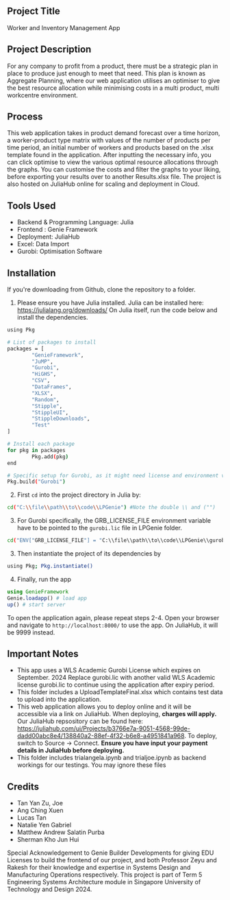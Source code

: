 ## Project Title 
Worker and Inventory Management App

## Project Description
For any company to profit from a product, there must be a strategic plan in place to produce just enough to meet that need. This plan is known as Aggregate Planning, where our web application utilises an optimiser to give the best resource allocation while minimising costs in a multi product, multi workcentre environment. 

## Process
This web application takes in product demand forecast over a time horizon, a worker-product type matrix with values of the number of products per time period, an initial number of workers and products based on the .xlsx template found in the application. After inputting the necessary info, you can click optimise to view the various optimal resource allocations through the graphs. You can customise the costs and filter the graphs to your liking, before exporting your results over to another Results.xlsx file. The project is also hosted on JuliaHub online for scaling and deployment in Cloud.

## Tools Used
- Backend & Programming Language: Julia
- Frontend : Genie Framework
- Deployment: JuliaHub
- Excel: Data Import
- Gurobi: Optimisation Software

## Installation

If you're downloading from Github, clone the repository to a folder.

1. Please ensure you have Julia installed. Julia can be installed here: https://julialang.org/downloads/ 
On Julia itself, run the code below and install the dependencies.

```bash
using Pkg

# List of packages to install
packages = [
        "GenieFramework",
        "JuMP",
        "Gurobi",
        "HiGHS",
        "CSV",
        "DataFrames",
        "XLSX",
        "Random",
        "Stipple",
        "StippleUI",
        "StippleDownloads",
        "Test"
]

# Install each package
for pkg in packages
        Pkg.add(pkg)
end

# Specific setup for Gurobi, as it might need license and environment variables set up
Pkg.build("Gurobi")
```

2. First `cd` into the project directory in Julia by:

```bash
cd("C:\\file\\path\\to\\code\\LPGenie") #Note the double \\ and ("")
```

3. For Gurobi specifically, the GRB_LICENSE_FILE environment variable have to be pointed to the `gurobi.lic` file in LPGenie folder.

```bash
cd("ENV["GRB_LICENSE_FILE"] = "C:\\file\\path\\to\\code\\LPGenie\\gurobi.lic")
```

3. Then instantiate the project of its dependencies by

```bash
using Pkg; Pkg.instantiate()
```

4. Finally, run the app

```julia
using GenieFramework
Genie.loadapp() # load app
up() # start server
```

To open the application again, please repeat steps 2-4.
Open your browser and navigate to `http://localhost:8000/` to use the app. On JuliaHub, it will be 9999 instead.

## Important Notes
- This app uses a WLS Academic Gurobi License which expires on September. 2024 Replace gurobi.lic with another valid WLS Academic license gurobi.lic to continue using the application after expiry period.
- This folder includes a UploadTemplateFinal.xlsx which contains test data to upload into the application.
- This web application allows you to deploy online and it will be accessible via a link on JuliaHub. When deploying, **charges will apply.** Our JuliaHub repsository can be found here: https://juliahub.com/ui/Projects/b3766e7a-9051-4568-99de-dadd00abc8e4/138840a2-88ef-4f32-b6e8-a4951841a968.
To deploy, switch to Source -> Connect. **Ensure you have input your payment details in JuliaHub before deploying.**
- This folder includes trialangela.ipynb and trialjoe.ipynb as backend workings for our testings. You may ignore these files
  
## Credits
- Tan Yan Zu, Joe
- Ang Ching Xuen
- Lucas Tan
- Natalie Yen Gabriel
- Matthew Andrew Salatin Purba
- Sherman Kho Jun Hui

Special Acknowledgement to Genie Builder Developments for giving EDU Licenses to build the frontend of our project, and both Professor Zeyu and Rakesh for their knowledge and expertise in Systems Design and Manufacturing Operations respectively. This project is part of Term 5 Engineering Systems Architecture module in Singapore University of Technology and Design 2024.


